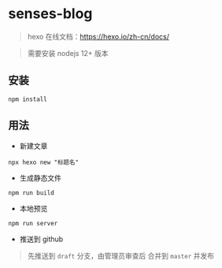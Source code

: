 # senses-blog

> hexo 在线文档：https://hexo.io/zh-cn/docs/

> 需要安装 nodejs 12+ 版本

## 安装

```npm
npm install
```

## 用法

- 新建文章
```npm
npx hexo new "标题名"
```

- 生成静态文件
```npm
npm run build
```

- 本地预览
```npm
npm run server
```

- 推送到 github
> 先推送到 `draft` 分支，由管理员审查后 合并到 `master` 并发布
